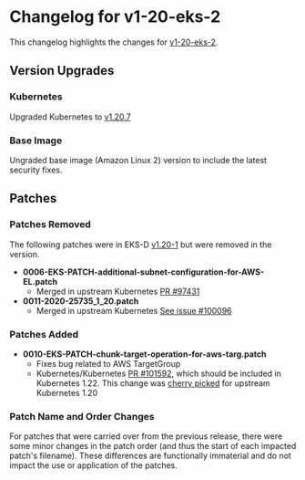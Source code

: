 # Changelog for v1-20-eks-2

This changelog highlights the changes for [v1-20-eks-2](https://github.com/aws/eks-distro/tree/v1-20-eks-2).

## Version Upgrades

### Kubernetes

Upgraded Kubernetes to [v1.20.7](https://github.com/kubernetes/kubernetes/releases/tag/v1.20.7)

### Base Image

Ungraded base image (Amazon Linux 2) version to include the latest security fixes.

## Patches

### Patches Removed

The following patches were in EKS-D [v1.20-1](https://github.com/aws/eks-distro/tree/v1-20-eks-1/projects/kubernetes/kubernetes/1-20/patches)
but were removed in the version.

* **0006-EKS-PATCH-additional-subnet-configuration-for-AWS-EL.patch**
    * Merged in upstream Kubernetes [PR #97431](https://github.com/kubernetes/kubernetes/pull/97431)
* **0011-2020-25735_1_20.patch**
    * Merged in upstream Kubernetes [See issue #100096](https://github.com/kubernetes/kubernetes/issues/100096)

### Patches Added

* **0010-EKS-PATCH-chunk-target-operation-for-aws-targ.patch**
    * Fixes bug related to AWS TargetGroup
    * Kubernetes/Kubernetes [PR #101592](https://github.com/kubernetes/kubernetes/pull/101592), which should be included
      in Kubernetes 1.22. This change was [cherry picked](https://github.com/kubernetes/kubernetes/pull/101813) for
      upstream Kubernetes 1.20

### Patch Name and Order Changes

For patches that were carried over from the previous release, there were some minor changes in the patch order (and thus
the start of each impacted patch's filename). These differences are functionally immaterial and do not impact the use or
application of the patches.
